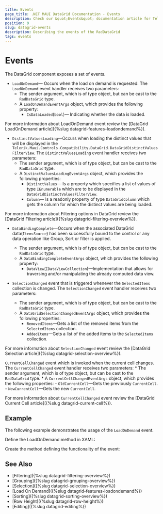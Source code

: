 ```yaml
---
title: Events
page_title: .NET MAUI DataGrid Documentation - Events
description: Check our &quot;Events&quot; documentation article for Telerik DataGrid for .NET MAUI control.
position: 9
slug: datagrid-events
description: Describing the events of the RadDataGrid
tags: events
---
```


# Events

The DataGrid component exposes a set of events.

* `LoadOnDemand`&mdash; Occurs when the load on demand is requested. The `LoadOnDemand` event handler receives two parameters:
	* The sender argument, which is of type object, but can be cast to the `RadDataGrid` type.
	* A `LoadOnDemandEventArgs` object, which provides the following property:
		- `IsDataLoaded`(`bool`)&mdash; Indicating whether the data is loaded.

For more information about LoadOnDemand event review the [DataGrid LoadOnDemand article]({%slug datagrid-features-loadondemand%}).


* `DistinctValuesLoading`&mdash;Occurs when loading the distinct values that will be displayed in the `Telerik.Maui.Controls.Compatibility.DataGrid.DataGridDistinctValuesFilterView`. The `DistinctValuesLoading` event handler receives two parameters:
	* The sender argument, which is of type object, but can be cast to the `RadDataGrid` type.
	* A `DistinctValuesLoadingEventArgs` object, which provides the following properties:
		- `DistinctValues`&mdash; Is a property which specifies a list of values of type `IEnumerable` which are to be displayed in the `DataGridDistinctValuesFilterView`.
		- `Column`&mdash; Is a readonly property of type `DataGridColumn` which gets the column for which the distinct values are being loaded.

For more information about Filtering options in DataGrid review the [DataGrid Filtering article]({%slug datagrid-filtering-overview%}).


* `DataBindingComplete`&mdash;Occurs when the associated DataGrid data(`ItemsSource`) has been successfully bound to the control or any data operation like Group, Sort or filter is applied.
	* The sender argument, which is of type object, but can be cast to the `RadDataGrid` type.
	* A `DataBindingCompleteEventArgs` object, which provides the following property:
		- `DataView`(`IDataViewCollection`)&mdash;Implementation that allows for traversing and/or manipulating the already computed data view.


* `SelectionChanged` event that is triggered whenever the `SelectedItems` collection is changed. The `SelectionChanged` event handler receives two parameters:
	* The sender argument, which is of type object, but can be cast to the `RadDataGrid` type.
	* A `DataGridSelectionChangedEventArgs` object, which provides the following properties:
		- `RemovedItems`&mdash;Gets a list of the removed items from the `SelectedItems` collection.
		- `AddedItems`&mdash;Gets a list of the added items to the `SelectedItems` collection.

For more information about `SelectionChanged` event review the [DataGrid Selection article]({%slug datagrid-selection-overview%}).


`CurrentCellChanged` event which is invoked when the current cell changes. The `CurrentCellChanged` event handler receives two parameters:
	* The sender argument, which is of type object, but can be cast to the `RadDataGrid` type.
	* A `CurrentCellChangedEventArgs` object, which provides the following properties:
		- `OldCurrentCell`&mdash;Gets the previously `CurrentCell`.
		- `NewCurrentCell`&mdash;Gets the new `CurrentCell`.

For more information about `CurrentCellChanged` event review the [DataGrid Current Cell article]({%slug datagrid-current-cell%}).


## Example

The following example demonstrates the usage of the `LoadOnDemand` event.

Define the LoadOnDemand method in XAML:

<snippet id ='datagrid-loadondemand-event-xaml'/>

Create the method defining the functionality of the event:

<snippet id='datagrid-loadondemand-event-csharp'/>

## See Also

 - [Filtering]({%slug datagrid-filtering-overview%})
 - [Grouping]({%slug datagrid-grouping-overview%})
 - [Selection]({%slug datagrid-selection-overview%})
 - [Load On Demand]({%slug datagrid-features-loadondemand%})
 - [Sorting]({%slug datagrid-sorting-overview%})
 - [Row Height]({%slug datagrid-row-height%})
 - [Editing]({%slug datagrid-editing%})
